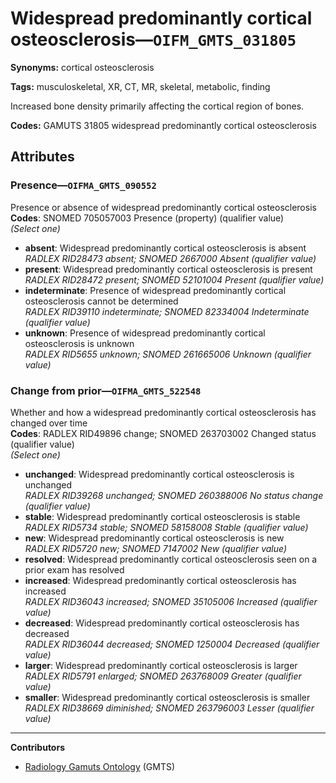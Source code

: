 # Widespread predominantly cortical osteosclerosis—`OIFM_GMTS_031805`

**Synonyms:** cortical osteosclerosis

**Tags:** musculoskeletal, XR, CT, MR, skeletal, metabolic, finding

Increased bone density primarily affecting the cortical region of bones.

**Codes:** GAMUTS 31805 widespread predominantly cortical osteosclerosis

## Attributes

### Presence—`OIFMA_GMTS_090552`

Presence or absence of widespread predominantly cortical osteosclerosis  
**Codes**: SNOMED 705057003 Presence (property) (qualifier value)  
*(Select one)*

- **absent**: Widespread predominantly cortical osteosclerosis is absent  
_RADLEX RID28473 absent; SNOMED 2667000 Absent (qualifier value)_
- **present**: Widespread predominantly cortical osteosclerosis is present  
_RADLEX RID28472 present; SNOMED 52101004 Present (qualifier value)_
- **indeterminate**: Presence of widespread predominantly cortical osteosclerosis cannot be determined  
_RADLEX RID39110 indeterminate; SNOMED 82334004 Indeterminate (qualifier value)_
- **unknown**: Presence of widespread predominantly cortical osteosclerosis is unknown  
_RADLEX RID5655 unknown; SNOMED 261665006 Unknown (qualifier value)_

### Change from prior—`OIFMA_GMTS_522548`

Whether and how a widespread predominantly cortical osteosclerosis has changed over time  
**Codes**: RADLEX RID49896 change; SNOMED 263703002 Changed status (qualifier value)  
*(Select one)*

- **unchanged**: Widespread predominantly cortical osteosclerosis is unchanged  
_RADLEX RID39268 unchanged; SNOMED 260388006 No status change (qualifier value)_
- **stable**: Widespread predominantly cortical osteosclerosis is stable  
_RADLEX RID5734 stable; SNOMED 58158008 Stable (qualifier value)_
- **new**: Widespread predominantly cortical osteosclerosis is new  
_RADLEX RID5720 new; SNOMED 7147002 New (qualifier value)_
- **resolved**: Widespread predominantly cortical osteosclerosis seen on a prior exam has resolved  
- **increased**: Widespread predominantly cortical osteosclerosis has increased  
_RADLEX RID36043 increased; SNOMED 35105006 Increased (qualifier value)_
- **decreased**: Widespread predominantly cortical osteosclerosis has decreased  
_RADLEX RID36044 decreased; SNOMED 1250004 Decreased (qualifier value)_
- **larger**: Widespread predominantly cortical osteosclerosis is larger  
_RADLEX RID5791 enlarged; SNOMED 263768009 Greater (qualifier value)_
- **smaller**: Widespread predominantly cortical osteosclerosis is smaller  
_RADLEX RID38669 diminished; SNOMED 263796003 Lesser (qualifier value)_

---

**Contributors**

- [Radiology Gamuts Ontology](https://gamuts.net/) (GMTS)